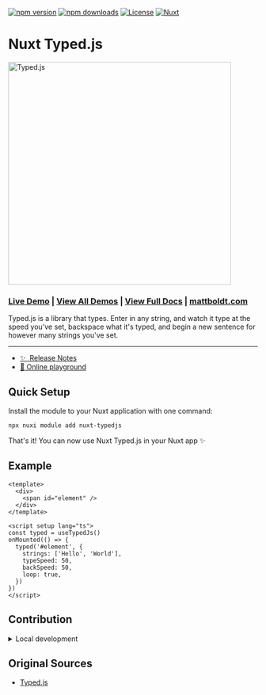 <!--
Get your module up and running quickly.

Find and replace all on all files (CMD+SHIFT+F):
- Name: My Module
- Package name: my-module
- Description: My new Nuxt module
-->

[![npm version][npm-version-src]][npm-version-href]
[![npm downloads][npm-downloads-src]][npm-downloads-href]
[![License][license-src]][license-href]
[![Nuxt][nuxt-src]][nuxt-href]

# Nuxt Typed.js

<img src="https://raw.githubusercontent.com/mattboldt/typed.js/master/logo-cropped.png" width="450px" title="Typed.js" />

### [Live Demo](http://www.mattboldt.com/demos/typed-js/) | [View All Demos](http://mattboldt.github.io/typed.js/) | [View Full Docs](http://mattboldt.github.io/typed.js/docs) | [mattboldt.com](http://www.mattboldt.com)

Typed.js is a library that types. Enter in any string, and watch it type at the speed you've set, backspace what it's typed, and begin a new sentence for however many strings you've set.

---


- [✨ &nbsp;Release Notes](/CHANGELOG.md)
- [🏀 Online playground](https://stackblitz.com/github/edoaurahman/nuxt-typedjs?file=playground%2Fapp.vue)
<!-- - [📖 &nbsp;Documentation](https://example.com) -->

## Quick Setup

Install the module to your Nuxt application with one command:

```bash
npx nuxi module add nuxt-typedjs
```

That's it! You can now use Nuxt Typed.js in your Nuxt app ✨

## Example

```vue
<template>
  <div>
    <span id="element" />
  </div>
</template>

<script setup lang="ts">
const typed = useTypedJs()
onMounted(() => {
  typed('#element', {
    strings: ['Hello', 'World'],
    typeSpeed: 50,
    backSpeed: 50,
    loop: true,
  })
})
</script>
```

## Contribution

<details>
  <summary>Local development</summary>
  
  ```bash
  # Install dependencies
  npm install
  
  # Generate type stubs
  npm run dev:prepare
  
  # Develop with the playground
  npm run dev
  
  # Build the playground
  npm run dev:build
  
  # Run ESLint
  npm run lint
  
  # Run Vitest
  npm run test
  npm run test:watch
  
  # Release new version
  npm run release
  ```

</details>

## Original Sources

- [Typed.js](https://github.com/mattboldt/typed.js)

<!-- Badges -->
[npm-version-src]: https://img.shields.io/npm/v/nuxt-typedjs/latest.svg?style=flat&colorA=020420&colorB=00DC82
[npm-version-href]: https://npmjs.com/package/nuxt-typedjs

[npm-downloads-src]: https://img.shields.io/npm/dm/nuxt-typedjs.svg?style=flat&colorA=020420&colorB=00DC82
[npm-downloads-href]: https://npm.chart.dev/nuxt-typedjs

[license-src]: https://img.shields.io/npm/l/nuxt-typedjs.svg?style=flat&colorA=020420&colorB=00DC82
[license-href]: https://npmjs.com/package/nuxt-typedjs

[nuxt-src]: https://img.shields.io/badge/Nuxt-020420?logo=nuxt.js
[nuxt-href]: https://nuxt.com
